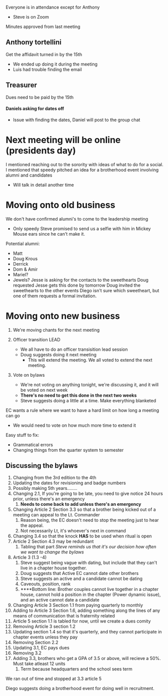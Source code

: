 

Everyone is in attendance except for Anthony
- Steve is on Zoom

Minutes approved from last meeting

## Anthony tortellini
Get the affidavit turned in by the 15th
- We ended up doing it during the meeting
- Luis had trouble finding the email



## Treasurer
Dues need to be paid by the 15th

#### Daniels asking for dates off
- Issue with finding the dates, Daniel will post to the group chat

# Next meeting will be online (presidents day)


I mentioned reaching out to the sorority with ideas of what to do for a social.
I mentioned that speedy pitched an idea for a brotherhood event involving alumni and candidates
- Will talk in detail another time

# Moving onto old business
We don't have confirmed alumni's to come to the leadership meeting
- Only speedy
Steve promised to send us a selfie with him in Mickey Mouse ears since he can't make it. 

Potential alumni:
- Matt
- Doug Krous
- Derrick
- Dom & Amir
- Mariel? 
- Jewels? 
Jesse is asking for the contacts to the sweethearts 
Doug requested Jesse gets this done by tomorrow
Doug invited the sweethearts to the other events
Diego isn't sure which sweetheart, but one of them requests a formal invitation.

# Moving onto new business
1. We're moving chants for the next meeting

2. Officer transition LEAD
	- We all have to do an officer transisition lead session
	- Doug suggests doing it next meeting
		- This will extend the meeting.
We all voted to extend the next meeting.

3. Vote on bylaws
	- We're not voting on anything tonight, we're discussing it, and it will be voted on next week
	- **There's no need to get this done in the next two weeks**
	- Steve suggests doing a little at a time. Make everything blanketed

EC wants a rule where we want to have a hard limit on how long a meeting can go
- We would need to vote on how much more time to extend it

Easy stuff to fix:
- Grammatical errors
- Changing things from the quarter system to semester

## Discussing the bylaws
1. Changing from the 3rd edition to the 4th
2. Updating the dates for revisioning and badge numbers
3.  Possibly making 5th years........
4. Changing 2.1, If you're going to be late, you need to give notice 24 hours prior, unless there's an emergency
	1. **Needs to come back to add unless there's an emergency**
5. Changing Article 2 Section 3.3 so that a brother being kicked out of a meeting can appeal to the Lt. Commander
	1. Reason being, the EC doesn't need to stop the meeting just to hear the appeal.
	2. Not necessarily Lt, it's whoever's next in command
6. Changing 3.4 so that the knock **HAS** to be used when ritual is open
7. Article 2 Section 4.3 may be redundant
	1. Tabling that part
*Steve reminds us that it's our decision how often we want to change the bylaws*
8.  Article 3  (1.3 -4)
	1. Steve suggest being vague with dating, but include that they can't live in a chapter house together.
	2. Doug suggests that Active EC cannot date other brothers
	3. Steve suggests an active and a candidate cannot be dating
	4. Caveouts, position, rank
	5. ****Bottom line: Brother couples cannot live together in a chapter house, cannot hold a position in the chapter (Power dynamic issue), and an active cannot date a candidate
9.  Changing Article 3 Section 1.1 from paying quarterly to monthly
10.  Adding to Article 3 Section 1.6, adding something along the lines of any means of communication that is fraternity related
11. Article 5 section 1.1 is tabled for now, until we create a dues comity
12. Removing Article 3 section 1.2
13. Updating section 1.4 so that it's quarterly, and they cannot participate in chapter events unless they pay
14. Removing Section 2.2 
15. Updating 3.1, EC pays dues
16. Removing 3.2 
17. Adding 3.3, brothers who get a GPA of 3.5 or above, will recieve a 50%. Must take atleast 12 units
	1. Term because headquarters and the school sees term

We ran out of time and stopped at 3.3 article 5

Diego suggests doing a brotherhood event for doing well in recruitment.
